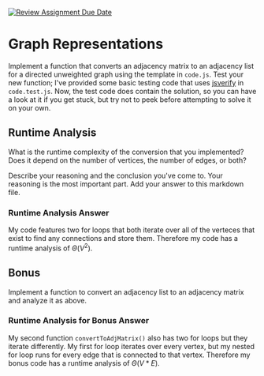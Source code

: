 [![Review Assignment Due Date](https://classroom.github.com/assets/deadline-readme-button-24ddc0f5d75046c5622901739e7c5dd533143b0c8e959d652212380cedb1ea36.svg)](https://classroom.github.com/a/hFs1pb0z)
# Graph Representations

Implement a function that converts an adjacency matrix to an adjacency list for
a directed unweighted graph using the template in `code.js`. Test your new
function; I've provided some basic testing code that uses
[jsverify](https://jsverify.github.io/) in `code.test.js`. Now, the test code
does contain the solution, so you can have a look at it if you get stuck, but
try not to peek before attempting to solve it on your own.

## Runtime Analysis

What is the runtime complexity of the conversion that you implemented? Does it
depend on the number of vertices, the number of edges, or both?

Describe your reasoning and the conclusion you've come to. Your reasoning is the
most important part. Add your answer to this markdown file.

### Runtime Analysis Answer

My code features two for loops that both iterate over all of the verteces that exist to find any connections and store them. Therefore my code has a runtime analysis of $\Theta(V^2)$.

## Bonus

Implement a function to convert an adjacency list to an adjacency matrix and
analyze it as above.

### Runtime Analysis for Bonus Answer

My second function `convertToAdjMatrix()` also has two for loops but they iterate differently. My first for loop iterates over every vertex, but my nested for loop runs for every edge that is connected to that vertex. Therefore my bonus code has a runtime analysis of $\Theta(V*E)$.